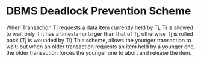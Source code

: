 # DBMS Deadlock Prevention Scheme
  When Transaction Ti requests a data item currently held by Tj, Ti is allowed to wait only if it has a timestamp larger than that of Tj, otherwise Tj is rolled back (Tj is wounded by Ti)
  This scheme, allows the younger transaction to wait; but when an older transaction requests an item held by a younger one, the older transaction forces the younger one to abort and release the item.
